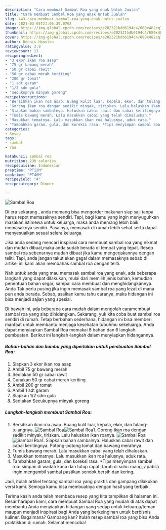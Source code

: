 ```yaml
---
description: "Cara membuat Sambal Roa yang enak Untuk Jualan"
title: "Cara membuat Sambal Roa yang enak Untuk Jualan"
slug: 443-cara-membuat-sambal-roa-yang-enak-untuk-jualan
date: 2021-03-05T21:06:39.076Z
image: https://img-global.cpcdn.com/recipes/e202321bdb6194c4/680x482cq70/sambal-roa-foto-resep-utama.jpg
thumbnail: https://img-global.cpcdn.com/recipes/e202321bdb6194c4/680x482cq70/sambal-roa-foto-resep-utama.jpg
cover: https://img-global.cpcdn.com/recipes/e202321bdb6194c4/680x482cq70/sambal-roa-foto-resep-utama.jpg
author: Dennis Houston
ratingvalue: 3.9
reviewcount: 11
recipeingredient:
- "3 ekor ikan roa asap"
- "75 gr bawang merah"
- "50 gr cabai rawit"
- "50 gr cabai merah keriting"
- "200 gr tomat"
- "1 sdt garam"
- "1/2 sdm gula"
- "Secukupnya minyak goreng"
recipeinstructions:
- "Bersihkan ikan roa asap. Buang kulit luar, kepala, ekor, dan tulang-tulangnya."
- "Goreng ikan roa dengan sedikit minyak, tiriskan. Lalu haluskan ikan roanya."
- "Siapkan bahan sambalnya. Haluskan cabai rawit dan cabai keritingnya. Potong-potong tomat dan bawang merahnya."
- "Tumis bawang merah. Lalu masukkan cabai yang telah dihaluskan."
- "Masukkan tomatnya. Lalu masukkan ikan roa halusnya, aduk rata."
- "Tambahkan garam, gula, dan koreksi rasa. *Tips menyimpan sambal roa: simpan di wadah kaca dan tutup rapat, taruh di suhu ruang, apabila ingin mengambil sambal pastikan sendok bersih dan kering."
categories:
- Resep
tags:
- sambal
- roa

katakunci: sambal roa 
nutrition: 239 calories
recipecuisine: Indonesian
preptime: "PT12M"
cooktime: "PT46M"
recipeyield: "4"
recipecategory: Dinner

---
```



![Sambal Roa](https://img-global.cpcdn.com/recipes/e202321bdb6194c4/680x482cq70/sambal-roa-foto-resep-utama.jpg)

Di era  sekarang , anda memang bisa mengorder makanan siap saji tanpa harus repot memasaknya sendiri. Tapi, bagi kamu yang ingin menyuguhkan masakan istimewa untuk keluarga, maka anda memang lebih baik memasaknya sendiri. Pasalnya, memasak di rumah lebih sehat serta dapat menyesuaikan sesuai selera keluarga.

Jika anda sedang mencari inspirasi cara membuat sambal roa yang nikmat dan mudah dibuat,maka anda sudah berada di tempat yang tepat. Resep sambal roa  sebenarnya mudah dibuat jika kamu mengerjakannya dengan teliti. Tapi, anda jangan takut akan gagal dalam memasaknya 
sebab di artikel ini kami akan membahas sambal roa dengan teliti.  



Nah untuk anda yang mau memasak sambal roa yang enak, ada beberapa langkah yang dapat dilakukan, mulai dari memilih jenis bahan, kemudian penentuan bahan segar, sampai cara membuat dan menghidangkannya. Anda Tak perlu pusing jika ingin memasak sambal roa yang lezat di mana pun anda berada. Sebab, asalkan kamu  tahu caranya, maka hidangan ini bisa menjadi sajian yang spesial.

Di bawah ini, ada beberapa cara mudah dalam mengolah caramembuat sambal roa yang siap dihidangkan. Sekarang, yuk kita coba buat sambal roa sendiri di rumah. Tetap berbahan sederhana, hidangan ini bisa memberi manfaat untuk membantu menjaga kesehatan tubuhmu sekeluarga. Anda dapat menyiapkan Sambal Roa memakai 8 bahan dan 6 langkah pembuatan. Berikut ini langkah-langkah dalam menyiapkan hidangannya.

<!--inarticleads1-->

##### Bahan-bahan dan bumbu yang diperlukan untuk pembuatan Sambal Roa:

1. Siapkan 3 ekor ikan roa asap
1. Ambil 75 gr bawang merah
1. Sediakan 50 gr cabai rawit
1. Gunakan 50 gr cabai merah keriting
1. Ambil 200 gr tomat
1. Ambil 1 sdt garam
1. Siapkan 1/2 sdm gula
1. Sediakan Secukupnya minyak goreng




<!--inarticleads2-->

##### Langkah-langkah membuat Sambal Roa:

1. Bersihkan ikan roa asap. Buang kulit luar, kepala, ekor, dan tulang-tulangnya.
<img src="https://img-global.cpcdn.com/steps/ee771af401b660b3/160x128cq70/sambal-roa-langkah-memasak-1-foto.jpg" alt="Sambal Roa"><img src="https://img-global.cpcdn.com/steps/dc55571b3ff63c0a/160x128cq70/sambal-roa-langkah-memasak-1-foto.jpg" alt="Sambal Roa">1. Goreng ikan roa dengan sedikit minyak, tiriskan. Lalu haluskan ikan roanya.
<img src="https://img-global.cpcdn.com/steps/bd95f0ad66fdf866/160x128cq70/sambal-roa-langkah-memasak-2-foto.jpg" alt="Sambal Roa"><img src="https://img-global.cpcdn.com/steps/093c476c4af6edc0/160x128cq70/sambal-roa-langkah-memasak-2-foto.jpg" alt="Sambal Roa">1. Siapkan bahan sambalnya. Haluskan cabai rawit dan cabai keritingnya. Potong-potong tomat dan bawang merahnya.
1. Tumis bawang merah. Lalu masukkan cabai yang telah dihaluskan.
1. Masukkan tomatnya. Lalu masukkan ikan roa halusnya, aduk rata.
1. Tambahkan garam, gula, dan koreksi rasa. *Tips menyimpan sambal roa: simpan di wadah kaca dan tutup rapat, taruh di suhu ruang, apabila ingin mengambil sambal pastikan sendok bersih dan kering.




Jadi, itulah artikel tentang  sambal roa  yang praktis dan gampang dilakukan versi kami. Semoga kamu bisa membuatnya dengan hasil yang terbaik. 

Terima kasih anda telah membaca resep yang kita tampilkan di halaman ini. Besar harapan kami, cara membuat  Sambal Roa yang mudah di atas dapat membantu Anda menyiapkan hidangan yang sedap untuk keluarga/teman maupun menjadi inspirasi bagi Anda yang berkeinginan untuk berbisnis kuliner. Bagaimana? Gampang kan? Itulah resep sambal roa yang bisa Anda praktikkan di rumah. Selamat mencoba!

